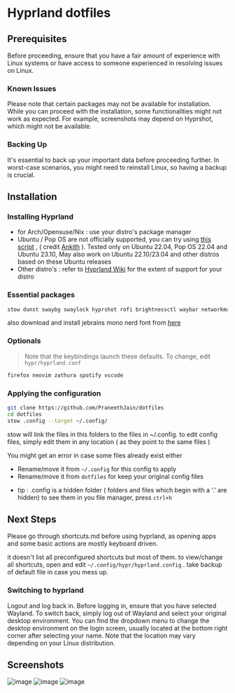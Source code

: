 # Hyprland dotfiles 


## Prerequisites
Before proceeding, ensure that you have a fair amount of experience with Linux systems or have access to someone experienced in resolving issues on Linux.

### Known Issues
Please note that certain packages may not be available for installation. While you can proceed with the installation, some functionalities might not work as expected. For example, screenshots may depend on Hyprshot, which might not be available.

### Backing Up
It's essential to back up your important data before proceeding further. In worst-case scenarios, you might need to reinstall Linux, so having a backup is crucial.

## Installation 

### Installing Hyprland 
- for Arch/Opensuse/Nix : use your distro's package manager
- Ubuntu / Pop OS are not officially supported, you can try using [this script](https://gist.github.com/ankith26/da705efc40b208ae1550ec22e7b5856f) , ( credit [Ankith](https://github.com/ankith26) ). Tested only on Ubuntu 22.04, Pop OS 22.04 and Ubuntu 23.10, May also work on Ubuntu 22.10/23.04 and other distros based on these Ubuntu releases
- Other distro's : refer to [Hyprland Wiki](https://wiki.hyprland.org/Getting-Started/Installation/) for the extent of support for your distro
    

### Essential packages 
```bash
stow dunst swaybg swaylock hyprshot rofi brightnessctl waybar networkmanager networkmanager-manager-applet blueman playerctl pamixer gnome-terminal 
```

also download and install jebrains mono nerd font from [here](https://www.nerdfonts.com/font-downloads) 

### Optionals
> Note that the keybindings launch these defaults. To change, edit `hypr/hyprland.conf`
```bash
firefox neovim zathura spotify vscode
```

### Applying the configuration 

```bash
git clone https://github.com/PraneethJain/dotfiles
cd dotfiles
stow .config --target ~/.config/
```
stow will link the files in this folders to the files in ~/.config. to edit config files, simply edit them in any location ( as they point to the same files )


You might get an error in case some files already exist either
- Rename/move it from `~/.config` for this config to apply
- Rename/move it from `dotfiles` for keep your original config files
* tip : .config is a hidden folder ( folders and files which begin with a '.' are hidden) to see them in you file manager, press `ctrl+h`

## Next Steps 

Please go through shortcuts.md before using hyprland, as opening apps and some basic actions are mostly keyboard driven. 

it doesn't list all preconfigured shortcuts but most of them. to view/change all shortcuts, open and edit `~/.config/hypr/hyprland.config` . take backup of default file in case you mess up.


### Switching to hyprland

Logout and log back in. Before logging in, ensure that you have selected Wayland. To switch back, simply log out of Wayland and select your original desktop environment. You can find the dropdown menu to change the desktop environment on the login screen, usually located at the bottom right corner after selecting your name. Note that the location may vary depending on your Linux distribution.




## Screenshots 

![image](https://github.com/PraneethJain/dotfiles/assets/49565677/a0c23407-d093-49ad-8a7d-56cb92355962)
![image](https://github.com/PraneethJain/dotfiles/assets/49565677/6d6ca777-63ef-4ee8-9439-a3176027c2f8)
![image](https://github.com/PraneethJain/dotfiles/assets/49565677/fcc5c1dd-5cb5-4f2f-8695-431667d12833)

